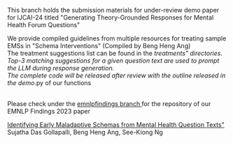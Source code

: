 

This branch holds the submission materials for under-review demo paper for IJCAI-24
titled "Generating Theory-Grounded Responses for Mental Health Forum Questions"

We provide compiled guidelines from multiple resources for treating sample EMSs in "Schema Interventions" (Compiled by Beng Heng Ang)
<br>
The treatment suggestions list can be found in the *treatments" directories. Top-3 matching suggestions for a given question text
are used to prompt the LLM during response generation.
<br>
The complete code will be released after review with the outline released in the demo*.py of our functions
<br>
<br>


Please check under the <a href="https://github.com/NUS-IDS/ems_mentalhealth/tree/emnlpfindings"> emnlpfindings branch </a> for the repository 
of our EMNLP Findings 2023 paper 

<a href="https://aclanthology.org/2023.findings-emnlp.792/">Identifying Early Maladaptive Schemas from Mental Health Question Texts" </a>
Sujatha Das Gollapalli, Beng Heng Ang, See-Kiong Ng

